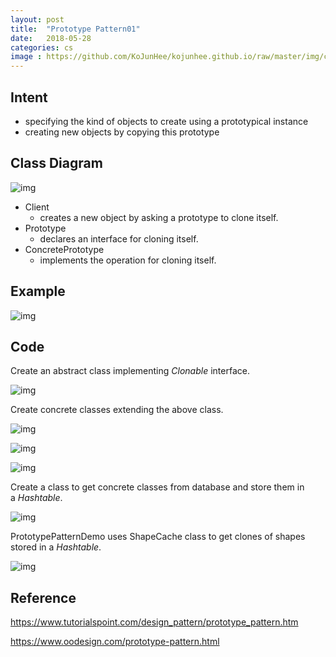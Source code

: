 ```yaml
---
layout: post
title:  "Prototype Pattern01"
date:   2018-05-28
categories: cs
image : https://github.com/KoJunHee/kojunhee.github.io/raw/master/img/cs_img.jpg
---
```


## Intent

- specifying the kind of objects to create using a prototypical instance
- creating new objects by copying this prototype

## Class Diagram

![img](https://github.com/KoJunHee/kojunhee.github.io/raw/master/img/proto11.png) 

- Client
  - creates a new object by asking a prototype to clone itself.
- Prototype 
  - declares an interface for cloning itself.
- ConcretePrototype
  -  implements the operation for cloning itself.

## Example

![img](https://github.com/KoJunHee/kojunhee.github.io/raw/master/img/proto011.png) 

## Code

Create an abstract class implementing *Clonable* interface.

![img](https://github.com/KoJunHee/kojunhee.github.io/raw/master/img/proto02.png)

Create concrete classes extending the above class. 

![img](https://github.com/KoJunHee/kojunhee.github.io/raw/master/img/proto03.png) 

![img](https://github.com/KoJunHee/kojunhee.github.io/raw/master/img/proto04.png) 

![img](https://github.com/KoJunHee/kojunhee.github.io/raw/master/img/proto05.png)

Create a class to get concrete classes from database and store them in a *Hashtable*.

![img](https://github.com/KoJunHee/kojunhee.github.io/raw/master/img/proto06.png)



PrototypePatternDemo uses ShapeCache class to get clones of shapes stored in a *Hashtable*.

![img](https://github.com/KoJunHee/kojunhee.github.io/raw/master/img/proto07.png) 

## Reference

<https://www.tutorialspoint.com/design_pattern/prototype_pattern.htm>

<https://www.oodesign.com/prototype-pattern.html>
